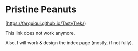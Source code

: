 # Pristine Peanuts
[https://farquiqui.github.io/TastyTrek/)

This link does not work anymore.

Also, I will work & design the index page (mostly, if not fully).
